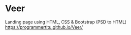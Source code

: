 # Veer
Landing page using HTML, CSS &amp; Bootstrap (PSD to HTML)
https://programmertitu.github.io/Veer/
